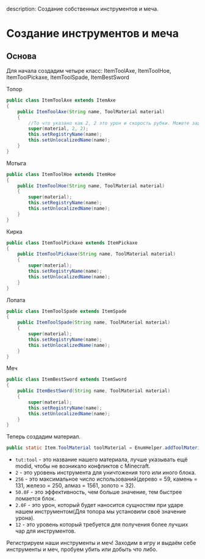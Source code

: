 description: Создание собственных инструментов и меча.

# Создание инструментов и меча

## Основа

Для начала создадим четыре класс: ItemToolAxe, ItemToolHoe, ItemToolPickaxe, ItemToolSpade, ItemBestSword

Топор
```java
public class ItemToolAxe extends ItemAxe
{
    public ItemToolAxe(String name, ToolMaterial material)
    {
        //То что указано как 2, 2 это урон и скорость рубки. Можете задать свои значения, но лучше не оставлять данные поля пустыми.
        super(material, 2, 2);
        this.setRegistryName(name);
        this.setUnlocalizedName(name);
    }
}
```

Мотыга
```java
public class ItemToolHoe extends ItemHoe
{
    public ItemToolHoe(String name, ToolMaterial material)
    {
        super(material);
        this.setRegistryName(name);
        this.setUnlocalizedName(name);
    }
}
```

Кирка
```java
public class ItemToolPickaxe extends ItemPickaxe
{
    public ItemToolPickaxe(String name, ToolMaterial material)
    {
        super(material);
        this.setRegistryName(name);
        this.setUnlocalizedName(name);
    }
}
```

Лопата
```java
public class ItemToolSpade extends ItemSpade
{
    public ItemToolSpade(String name, ToolMaterial material)
    {
        super(material);
        this.setRegistryName(name);
        this.setUnlocalizedName(name);
    }
}
```

Меч
```java
public class ItemBestSword extends ItemSword
{
    public ItemBestSword(String name, ToolMaterial material)
    {
        super(material);
        this.setRegistryName(name);
        this.setUnlocalizedName(name);
    }
}
```

Теперь создадим материал.
```java
public static Item.ToolMaterial toolMaterial = EnumHelper.addToolMaterial("tut:tool", 2, 256, 50.0F, 2.0F, 12);
```

* `tut:tool` - это название нашего материала, лучше указывать ещё modid, чтобы не возникало конфликтов с Minecraft.
* `2` - это уровень инструмента для уничтожения того или иного блока.
* `256` - это максимальное число использований(дерево = 59, камень = 131, железо = 250, алмаз = 1561, золото = 32).
* `50.0F` - это эффективность, чем больше значение, тем быстрее ломается блок.
* `2.0F` - это урон, который будет наносится сущностям при ударе нашем инструментом(Для топора мы установили своё значение урона).
* `12` - это уровень который требуется для получения более лучших чар для инструментов.

Регистрируем наши инструменты и меч! Заходим в игру и выдаём себе инструменты и меч, пробуем убить или добыть что либо.